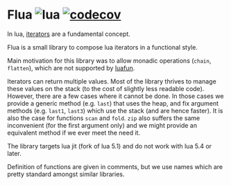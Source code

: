 # Flua ![lua](https://img.shields.io/badge/Lua-2C2D72?style=for-the-badge&logo=lua&logoColor=white) [![codecov](https://codecov.io/github/prncss-xyz/flua/graph/badge.svg?token=6E4BXIU81Q)](https://codecov.io/github/prncss-xyz/flua)

In lua, [iterators](https://www.lua.org/pil/7.1.html) are a fundamental concept.

Flua is a small library to compose lua iterators in a functional style.

Main motivation for this library was to allow monadic operations (`chain`, `flatten`), which are not supported by [luafun](https://github.com/luafun/luafun).

Iterators can return multiple values. Most of the library thrives to manage these values on the stack (to the cost of slightly less readable code). However, there are a few cases where it cannot be done. In those cases we provide a generic method (e.g. `last`) that uses the heap, and fix argument methods (e.g. `last1`, `last3`) which use the stack (and are hence faster). It is also the case for functions `scan` and `fold`. `zip` also suffers the same inconvenient (for the first argument only) and we might provide an equivalent method if we ever meet the need it.

The library targets lua jit (fork of lua 5.1) and do not work with lua 5.4 or later.

Definition of functions are given in comments, but we use names which are pretty standard amongst similar libraries.
